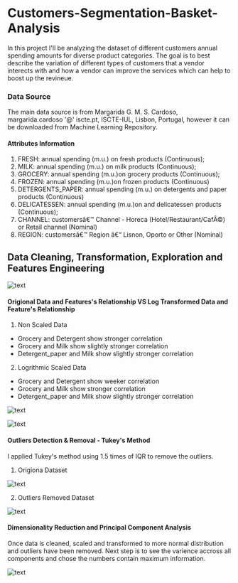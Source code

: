 # Customers-Segmentation-Basket-Analysis

In this project I'll be analyzing the dataset of different customers annual spending amounts for diverse product categories. The goal is to best describe the variation of different types of customers that a vendor interects with and how a vendor can improve the services which can help to boost up the revineue. 

### Data Source

The main data source is from Margarida G. M. S. Cardoso, margarida.cardoso '@' iscte.pt, ISCTE-IUL, Lisbon, Portugal, however it can be downloaded from Machine Learning Repository. 

#### Attributes Information

1) FRESH: annual spending (m.u.) on fresh products (Continuous);
2) MILK: annual spending (m.u.) on milk products (Continuous);
3) GROCERY: annual spending (m.u.)on grocery products (Continuous);
4) FROZEN: annual spending (m.u.)on frozen products (Continuous)
5) DETERGENTS_PAPER: annual spending (m.u.) on detergents and paper products (Continuous)
6) DELICATESSEN: annual spending (m.u.)on and delicatessen products (Continuous);
7) CHANNEL: customersâ€™ Channel - Horeca (Hotel/Restaurant/CafÃ©) or Retail channel (Nominal)
8) REGION: customersâ€™ Region â€“ Lisnon, Oporto or Other (Nominal)

## Data Cleaning, Transformation, Exploration and Features Engineering

![text](https://user-images.githubusercontent.com/68614187/106059277-1bb49300-60b8-11eb-9048-ea317a68e7f6.png)

#### Origional Data and Features's Relationship VS Log Transformed Data and Feature's Relationship

1. Non Scaled Data
* Grocery and Detergent show stronger correlation
* Grocery and Milk show slightly stronger correlation
* Detergent_paper and Milk show slightly stronger correlation

2. Logrithmic Scaled Data
* Grocery and Detergent show weeker correlation
* Grocery and Milk show stronger correlation
* Detergent_paper and Milk show slightly stronger correlation

![text](https://user-images.githubusercontent.com/68614187/106059737-c0cf6b80-60b8-11eb-910e-5dc13b0a32c9.png)

![text](https://user-images.githubusercontent.com/68614187/106060485-c24d6380-60b9-11eb-851e-ef6df6b82971.png)

#### Outliers Detection & Removal - Tukey's Method

I applied Tukey's method using 1.5 times of IQR to remove the outliers.

1. Origiona Dataset

![text](https://user-images.githubusercontent.com/68614187/106060975-60412e00-60ba-11eb-8c67-030c3c63e9ab.png)

2. Outliers Removed Dataset

![text](https://user-images.githubusercontent.com/68614187/106061160-9da5bb80-60ba-11eb-9e73-2363120ed79e.png)

#### Dimensionality Reduction and Principal Component Analysis

Once data is cleaned, scaled and transformed to more normal distribution and outliers have been removed. Next step is to see the varience accross all components and chose the numbers contain maximum information.

![text](https://user-images.githubusercontent.com/68614187/106062651-b1522180-60bc-11eb-85d2-b2798c60f37d.png)



